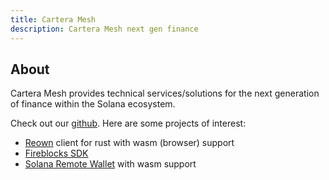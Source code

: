 ```yaml
---
title: Cartera Mesh
description: Cartera Mesh next gen finance
---
```


## About

Cartera Mesh provides technical services/solutions for the next generation of finance within the Solana ecosystem.

Check out our [github](https://github.com/carteraMesh/). Here are some projects of interest:

- [Reown](https://github.com/CarteraMesh/reown-relay) client for rust with wasm (browser) support
- [Fireblocks SDK](https://github.com/CarteraMesh/fireblocks-sdk-rs)
- [Solana Remote Wallet](https://github.com/CarteraMesh/monedero-solana) with wasm support
